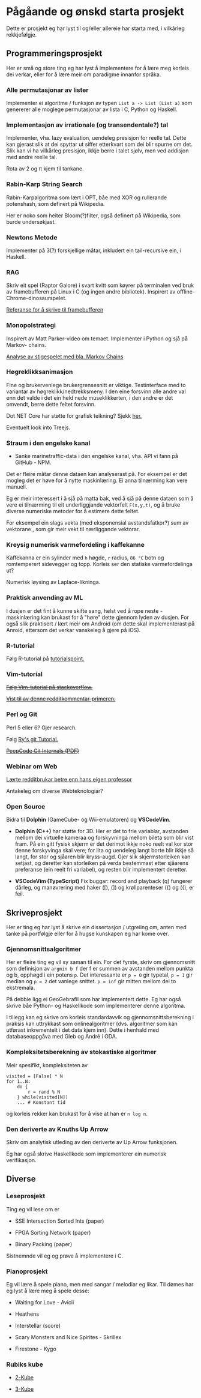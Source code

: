 Pågåande og ønskd starta prosjekt
=================================

Dette er prosjekt eg har lyst til og/eller allereie har starta med, i vilkårleg
rekkjefølgje.


Programmeringsprosjekt
----------------------

Her er små og store ting eg har lyst å implementere for å lære meg korleis dei
verkar, eller for å lære meir om paradigme innanfor språka.

### Alle permutasjonar av lister ###

Implementer ei algoritme / funksjon av typen `List a -> List (List a)` som
genererer alle moglege permutasjonar av lista i C, Python og Haskell.

### Implementasjon av irrationale (og transendentale?) tal ###

Implementer, vha. lazy evaluation, uendeleg presisjon for reelle tal. Dette kan
gjerast slik at dei spyttar ut siffer etterkvart som dei blir spurne om det.
Slik kan vi ha vilkårleg presisjon, ikkje berre i talet sjølv, men ved addisjon
med andre reelle tal.

Rota av 2 og &pi; kjem til tankane.

### Rabin-Karp String Search ###

Rabin-Karpalgoritma som lært i OPT, båe med XOR og rullerande potenshash, som
definert på Wikipedia.

Her er noko som heiter Bloom(?)filter, også definert på Wikipedia, som burde
undersøkjast.

### Newtons Metode ###

Implementer på 3(?) forskjellige måtar, inkludert ein tail-recursive ein, i
Haskell.

### RAG ###

Skriv eit spel (Raptor Galore) i svart kvitt som køyrer på terminalen ved bruk
av framebufferen på Linux i C (og ingen andre bibliotek). Inspirert av offline-
Chrome-dinosaurspelet.

[Referanse for å skrive til framebufferen](http://betteros.org/tut/graphics1.php)

### Monopolstrategi ###

Inspirert av Matt Parker-video om temaet. Implementer i Python og sjå på Markov-
chains.

[Analyse av stigespelet med bla. Markov Chains](http://www.datagenetics.com/blog/november12011/)

### Høgreklikksanimasjon ###

Fine og brukervenlege brukergrensesnitt er viktige. Testinterface med to
variantar av høgreklikk/nedtrekksmeny. I den eine forsvinn alle andre val enn
det valde i det ein held nede museklikkerten, i den andre er det omvendt, berre
dette feltet forsvinn.

Dot NET Core har støtte for grafisk teikning? Sjekk [her.](https://medium.com/@cameronaavik/cross-platform-graphics-in-net-core-901be29dabd7#.l3a2mjjlx)

Eventuelt look into Treejs.

### Straum i den engelske kanal ###

* Sanke marinetraffic-data i den engelske kanal, vha. API vi fann på GitHub - 
  NPM.

Det er fleire måtar denne dataen kan analyserast på. For eksempel er det mogleg
det er høve for å nytte maskinlæring. Ei anna tilnærming kan vere manuell.

Eg er meir interessert i å sjå på matta bak, ved å sjå på denne dataen som å
vere ei tilnærming til eit underliggjande vektorfelt `F(x,y,t)`, og å bruke
diverse numeriske metoder for å estimere dette feltet.

For eksempel ein slags vekta (med eksponensial avstandsfatkor?) sum av vektorane
, som gir meir vekt til nærliggande vektorar.

### Kreysig numerisk varmefordeling i kaffekanne ###

Kaffekanna er ein sylinder med `h` høgde, `r` radius, `86 °C` botn og
romtemperert sidevegger og topp. Korleis ser den statiske varmefordelinga ut?

Numerisk løysing av Laplace-likninga.
  
### Praktisk anvending av ML ###

I dusjen er det fint å kunne skifte sang, helst ved å rope neste - maskinlæring
kan brukast for å "høre" dette gjennom lyden av dusjen. For også slik praktisert
 / lært meir om Android (om dette skal implementerast på Anroid, ettersom det
verkar vanskeleg å gjere på iOS).

### R-tutorial ###

Følg R-tutorial på [tutorialspoint.](http://tutorialspoint.com/r/r_basic_syntax.htm)

### Vim-tutorial ###

~~[Følg Vim-tutorial på stackoverflow.](http://stackoverflow.com/questions/1218390/what-is-your-most-productive-shortcut-with-vim#1220118)~~

~~[Vist til av denne redditkommentar-primeren.](https://www.reddit.com/r/ProgrammerHumor/comments/59pipx/apple_touch_bar_for_developers_will_look_like_this/d9alcde/)~~

### Perl og Git ###

Perl 5 eller 6? Gjer research.

Følg [Ry's git Tutorial.](http://rypress.com/tutorials/git/index)

~~[PeepCode Git Internals (PDF)](https://github.com/pluralsight/git-internals-pdf/releases)~~

### Webinar om Web ###

[Lærte redditbrukar betre enn hans eigen professor](https://m.reddit.com/r/programming/comments/5hlx4e/this_guy_taught_me_better_than_my_professor/)

Antakeleg om diverse Webteknologiar?

### Open Source ###

Bidra til **Dolphin** (GameCube- og Wii-emulatoren) og **VSCodeVim**.

 * **Dolphin (C++)** har støtte for 3D. Her er det to frie variablar, avstanden
 mellom dei virtuelle kameraa og forskyvninga mellom bileta som blir vist fram.
 På ein gitt fysisk skjerm er det derimot ikkje noko reelt val kor stor denne
 forskyvinga skal vere; for lita og uendeleg langt borte blir ikkje så langt,
 for stor og sjåaren blir kryss-augd. Gjer slik skjermstorleiken kan setjast,
 og deretter kan storleiken på verda bestemmast etter sjåarens preferanse (ein
 reelt fri variabel), og resten blir implementert deretter.

 * **VSCodeVim (TypeScript)** Fix buggar: record and playback (q) fungerer
 dårleg, og manøvrering med haker ([), (]) og krøllparenteser ({) og ({), er
 feil.


Skriveprosjekt
--------------

Her er ting eg har lyst å skrive ein dissertasjon / utgreiing om, anten med
tanke på portfølgje eller for å hugse kunskapen eg har kome over.

### Gjennomsnittsalgoritmer ###

Her er fleire ting eg vil sy saman til ein. For det fyrste, skriv om
gjennomsnitt som definisjon av `argmin b f` der f er summen av avstanden mellom
punkta og b, opphøgd i ein potens `p`. Det interessante er `p = 0` gir typetal,
`p = 1` gir median og `p = 2` det vanlege snittet. `p = inf` gir mitten mellom
dei to ekstremala.

På debbie ligg ei GeoGebrafil som har implementert dette. Eg har også skrive
båe Python- og Haskellkode som implementerer denne algoritma.

I tillegg kan eg skrive om korleis standardavvik og gjennomsnittsberekning i
praksis kan uttrykkast som onlinealgoritmer (dvs. algoritmer som kan utførast
inkrementelt i det data kjem inn). Dette i henhald med databaseoppgåva med Gleb
og André i ODA.

### Kompleksitetsberekning av stokastiske algoritmer ###

Meir spesifikt, kompleksiteten av

```
visited = [False] * N
for 1..N:
    do {
        r = rand % N
    } while(visited[N])
    ... # Konstant tid
```

og korleis rekker kan brukast for å vise at han er `n log n`.

### Den deriverte av Knuths Up Arrow ###

Skriv om analytisk utleding av den deriverte av Up Arrow funksjonen.

Eg har også skrive Haskellkode som implementerer ein numerisk verifikasjon.


Diverse
-------

### Leseprosjekt ###

Ting eg vil lese om er

* SSE Intersection Sorted Ints (paper)

* FPGA Sorting Network (paper)

* Binary Packing (paper)

Sistnemnde vil eg og prøve å implementere i C.

### Pianoprosjekt ###

Eg vil lære å spele piano, men med sangar / melodiar eg likar. Til dømes har eg
lyst å lære meg å spele desse:

* Waiting for Love - Avicii

* Heathens

* Interstellar (score)

* Scary Monsters and Nice Spirites - Skrillex

* Firestone - Kygo

### Rubiks kube ###

* [2-Kube](http://www.cubewhiz.com/ortegapbl.php)

* [3-Kube](http://peter.stillhq.com/jasmine/JasmineLeeBeginnerRubikSolution.pdf)